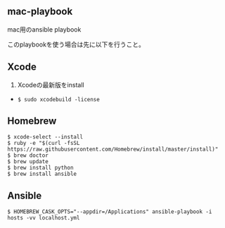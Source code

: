 ## mac-playbook
mac用のansible playbook

このplaybookを使う場合は先に以下を行うこと。

## Xcode
1. Xcodeの最新版をinstall
* `$ sudo xcodebuild -license`

## Homebrew
```
$ xcode-select --install
$ ruby -e "$(curl -fsSL https://raw.githubusercontent.com/Homebrew/install/master/install)"
$ brew doctor
$ brew update
$ brew install python
$ brew install ansible
```

## Ansible
```
$ HOMEBREW_CASK_OPTS="--appdir=/Applications" ansible-playbook -i hosts -vv localhost.yml
```
